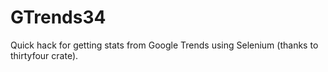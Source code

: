 # GTrends34

Quick hack for getting stats from Google Trends using Selenium (thanks to thirtyfour crate).
